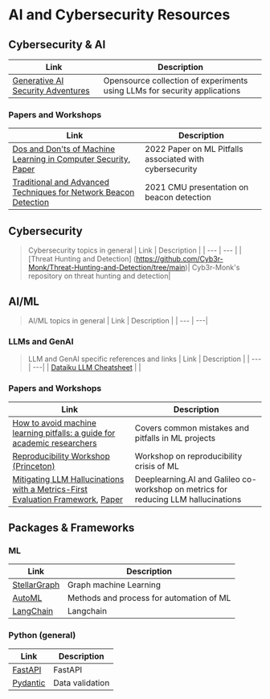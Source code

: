 # AI and Cybersecurity Resources
## Cybersecurity & AI 
| Link | Description |
| --- | --- |
| [Generative AI Security Adventures](https://otrf.github.io/GenAI-Security-Adventures/README.html#contributing) | Opensource collection of experiments using LLMs for security applications |
### Papers and Workshops 
| Link | Description |
| --- | --- |
| [Dos and Don'ts of Machine Learning in Computer Security](https://dodo-mlsec.org), [Paper](https://www.usenix.org/system/files/sec22-arp.pdf)| 2022 Paper on ML Pitfalls associated with cybersecurity | 
| [Traditional and Advanced Techniques for Network Beacon Detection](https://www.cylab.cmu.edu/_files/documents/2021-partners-conference/dustin-updyke-tom-podnar.pdf) | 2021 CMU presentation on beacon detection |

## Cybersecurity
> Cybersecurity topics in general
| Link | Description |
| --- | --- |
|[Threat Hunting and Detection] (https://github.com/Cyb3r-Monk/Threat-Hunting-and-Detection/tree/main)| Cyb3r-Monk's repository on threat hunting and detection|
## AI/ML
> AI/ML topics in general
| Link | Description |
| --- | ---| 

### LLMs and GenAI
> LLM and GenAI specific references and links
| Link | Description |
| --- | ---| 
| [Dataiku LLM Cheatsheet](https://content.dataiku.com/the-llm-cheatsheet-bundle) | |
### Papers and Workshops
| Link | Description | 
| --- | --- | 
| [How to avoid machine learning pitfalls: a guide for academic researchers](https://arxiv.org/pdf/2108.02497) | Covers common mistakes and pitfalls in ML projects | 
| [Reproducibility Workshop (Princeton)](https://sites.google.com/princeton.edu/rep-workshop/) | Workshop on reproducibility crisis of ML |
| [Mitigating LLM Hallucinations with a Metrics-First Evaluation Framework](https://www.youtube.com/watch?v=u1pNrsR1txA), [Paper](https://www.rungalileo.io/blog/chainpoll) | Deeplearning.AI and Galileo co-workshop on metrics for reducing LLM hallucinations
 
## Packages & Frameworks
### ML 
| Link | Description | 
| --- | --- | 
| [StellarGraph](https://stellargraph.readthedocs.io/en/stable/README.html#introduction) | Graph machine Learning | 
| [AutoML](https://www.automl.org) | Methods and process for automation of ML | 
| [LangChain](https://python.langchain.com/v0.2/docs/introduction/) | Langchain | 
### Python (general) 
| Link | Description | 
| --- | --- | 
| [FastAPI](https://fastapi.tiangolo.com) | FastAPI | 
| [Pydantic](https://docs.pydantic.dev/2.7/) | Data validation | 
